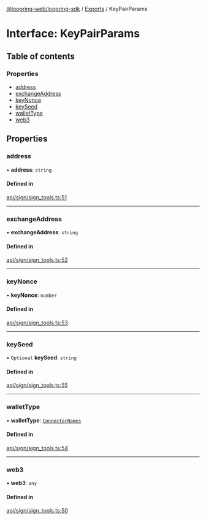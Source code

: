 [@loopring-web/loopring-sdk](../README.md) / [Exports](../modules.md) / KeyPairParams

# Interface: KeyPairParams

## Table of contents

### Properties

- [address](KeyPairParams.md#address)
- [exchangeAddress](KeyPairParams.md#exchangeaddress)
- [keyNonce](KeyPairParams.md#keynonce)
- [keySeed](KeyPairParams.md#keyseed)
- [walletType](KeyPairParams.md#wallettype)
- [web3](KeyPairParams.md#web3)

## Properties

### address

• **address**: `string`

#### Defined in

[api/sign/sign_tools.ts:51](https://github.com/Loopring/loopring_sdk/blob/29b8a2c/src/api/sign/sign_tools.ts#L51)

___

### exchangeAddress

• **exchangeAddress**: `string`

#### Defined in

[api/sign/sign_tools.ts:52](https://github.com/Loopring/loopring_sdk/blob/29b8a2c/src/api/sign/sign_tools.ts#L52)

___

### keyNonce

• **keyNonce**: `number`

#### Defined in

[api/sign/sign_tools.ts:53](https://github.com/Loopring/loopring_sdk/blob/29b8a2c/src/api/sign/sign_tools.ts#L53)

___

### keySeed

• `Optional` **keySeed**: `string`

#### Defined in

[api/sign/sign_tools.ts:55](https://github.com/Loopring/loopring_sdk/blob/29b8a2c/src/api/sign/sign_tools.ts#L55)

___

### walletType

• **walletType**: [`ConnectorNames`](../enums/ConnectorNames.md)

#### Defined in

[api/sign/sign_tools.ts:54](https://github.com/Loopring/loopring_sdk/blob/29b8a2c/src/api/sign/sign_tools.ts#L54)

___

### web3

• **web3**: `any`

#### Defined in

[api/sign/sign_tools.ts:50](https://github.com/Loopring/loopring_sdk/blob/29b8a2c/src/api/sign/sign_tools.ts#L50)
